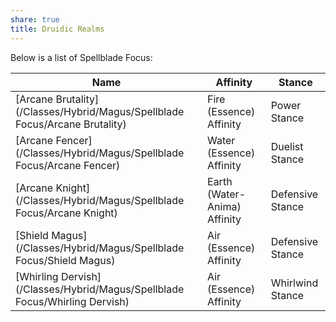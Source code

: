 ```yaml
---
share: true
title: Druidic Realms
---
```


Below is a list of Spellblade Focus:

| Name                                                                        | Affinity                     | Stance           |
| --------------------------------------------------------------------------- | ---------------------------- | ---------------- |
| [Arcane Brutality](/Classes/Hybrid/Magus/Spellblade Focus/Arcane Brutality) | Fire (Essence) Affinity      | Power Stance     |
| [Arcane Fencer](/Classes/Hybrid/Magus/Spellblade Focus/Arcane Fencer)       | Water (Essence) Affinity     | Duelist Stance   |
| [Arcane Knight](/Classes/Hybrid/Magus/Spellblade Focus/Arcane Knight)       | Earth (Water-Anima) Affinity | Defensive Stance |
| [Shield Magus](/Classes/Hybrid/Magus/Spellblade Focus/Shield Magus)         | Air (Essence) Affinity       | Defensive Stance |
| [Whirling Dervish](/Classes/Hybrid/Magus/Spellblade Focus/Whirling Dervish) | Air (Essence) Affinity       | Whirlwind Stance |
